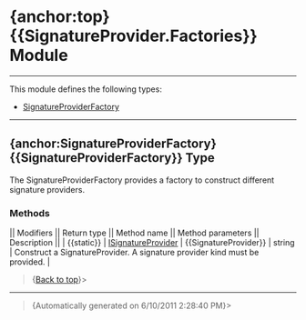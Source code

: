 # {anchor:top} {{SignatureProvider.Factories}} Module
----
This module defines the following types:
* [SignatureProviderFactory](SignatureProvider.Factories-Module#SignatureProviderFactory)
----
## {anchor:SignatureProviderFactory} {{SignatureProviderFactory}} Type
The SignatureProviderFactory provides a factory to construct different signature  providers.

### Methods
|| Modifiers || Return type || Method name || Method parameters || Description ||
| {{static}} | [ISignatureProvider](Interfaces-Module#ISignatureProvider) | {{SignatureProvider}} | string | Construct a SignatureProvider. A signature provider kind must be provided. |
>{[Back to top](#top)}>
----
>{Automatically generated on 6/10/2011 2:28:40 PM}>
